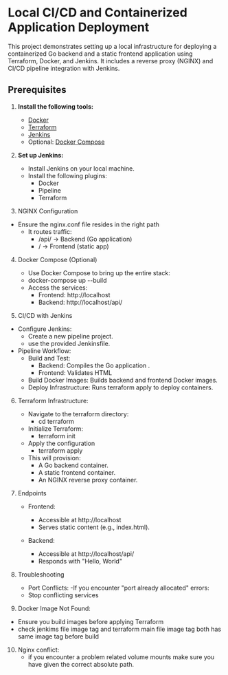 # Local CI/CD and Containerized Application Deployment

This project demonstrates setting up a local infrastructure for deploying a containerized Go backend and a static frontend application using Terraform, Docker, and Jenkins. It includes a reverse proxy (NGINX) and CI/CD pipeline integration with Jenkins.
## **Prerequisites**
1. **Install the following tools:**
   - [Docker](https://www.docker.com/)
   - [Terraform](https://www.terraform.io/)
   - [Jenkins](https://www.jenkins.io/)
   - Optional: [Docker Compose](https://docs.docker.com/compose/)

2. **Set up Jenkins:**
   - Install Jenkins on your local machine.
   - Install the following plugins:
     - Docker
     - Pipeline
     - Terraform

       
3. NGINX Configuration
  -  Ensure the nginx.conf file resides in the right path
       - It routes traffic:
           - /api/ → Backend (Go application)
           - / → Frontend (static app) 

4. Docker Compose (Optional)
   - Use Docker Compose to bring up the entire stack:
   - docker-compose up --build
   - Access the services:
     - Frontend: http://localhost
     - Backend: http://localhost/api/

5. CI/CD with Jenkins
  - Configure Jenkins:
    -  Create a new pipeline project.
    -  use the provided Jenkinsfile.
  - Pipeline Workflow:
    -  Build and Test:
       - Backend: Compiles the Go application .
       - Frontend: Validates HTML 
    -  Build Docker Images: Builds backend and frontend Docker images.
    -  Deploy Infrastructure: Runs terraform apply to deploy containers.


6. Terraform Infrastructure:
   - Navigate to the terraform directory:
     - cd terraform			
   - Initialize Terraform:
     - terraform init 
   - Apply the configuration
     - terraform apply
   - This will provision:
     - A Go backend container.
     - A static frontend container.
     - An NGINX reverse proxy container.

7. Endpoints
   - Frontend:
     - Accessible at http://localhost
     - Serves static content (e.g., index.html).

   - Backend:
     - Accessible at http://localhost/api/
     - Responds with "Hello, World" 

8. Troubleshooting
   - Port Conflicts:
   -If you encounter "port already allocated" errors:
    - Stop conflicting services

9. Docker Image Not Found:
  - Ensure you build images before applying Terraform
  - check jenkims file image tag and terraform main file image tag both has same image tag before build

10. Nginx conflict:
    - if you encounter a problem related volume mounts make sure you have given the correct absolute path.
